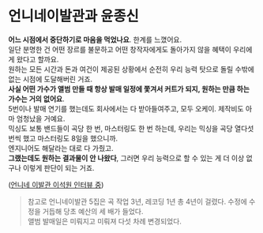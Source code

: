# 언니네이발관과 윤종신


**어느 시점에서 중단하기로 마음을 먹었나요**.
한계를 느꼈어요.  
일단 분명한 건 어떤 장르를 불문하고 어떤 창작자에게도 돌아가지 않을 혜택이 우리에게 왔다고 할까요.  
원하는 모든 시간과 돈과 여건이 제공된 상황에서 순전히 우리 능력 탓으로 돌릴 수밖에 없는 시점에 도달해버린 거죠.  
**사실 어떤 가수가 앨범 만들 때 항상 발매 일정에 쫓겨서 커트가 되지, 원하는 만큼 하는 가수는 거의 없어요**.  
5번이나 발매 연기를 했는데도 회사에서는 다 받아들여주고, 모두 오케이. 제작비도 아마 엄청났을 거예요.  
믹싱도 보통 밴드들이 곡당 한 번, 마스터링도 한 번 하는데, 우리는 믹싱을 곡당 열다섯 번씩 했고 마스터링도 8일을 했으니까.  
엔지니어도 해달라는 대로 다 가줬고.  
**그랬는데도 원하는 결과물이 안 나왔다**, 그러면 우리 능력으로 할 수 있는 게 더 이상 없구나 이렇게 판단이 되는 거죠.

([언니네 이발관 이석원 인터뷰 중](http://www.izm.co.kr/contentRead.asp?idx=19608&bigcateidx=11))

> 참고로 언니네이발관 5집은 곡 작업 3년, 레코딩 1년 총 4년이 걸렸다. 
> 수정에 수정을 거듭해 당초 예산의 세 배가 들었다.  
> 앨범 발매일은 미뤄지고 미뤄져 다섯 차례 변경되었다.